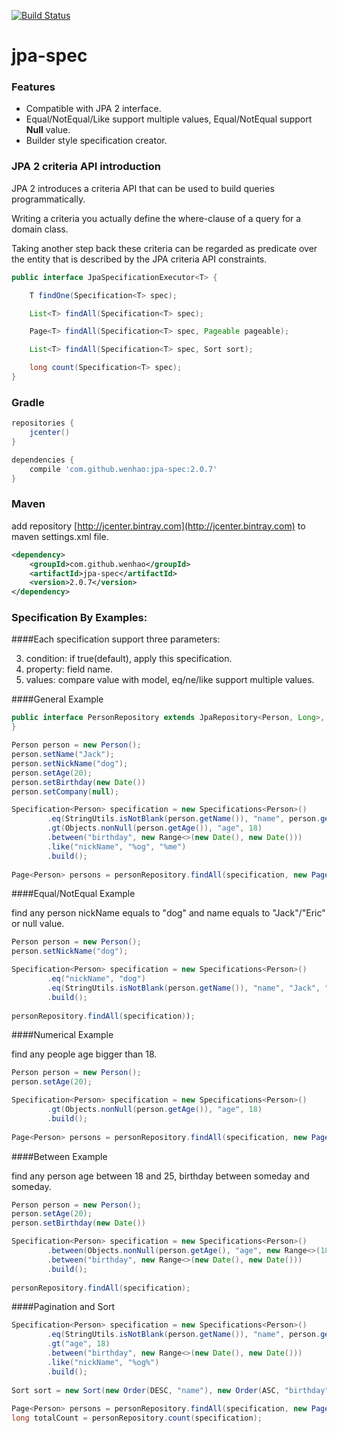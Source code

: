 [![Build Status](https://travis-ci.org/wenhao/jpa-spec.svg?branch=master)](https://travis-ci.org/wenhao/jpa-spec)

# jpa-spec

### Features

* Compatible with JPA 2 interface.
* Equal/NotEqual/Like support multiple values, Equal/NotEqual support **Null** value.
* Builder style specification creator.


### JPA 2 criteria API introduction

JPA 2 introduces a criteria API that can be used to build queries programmatically. 

Writing a criteria you actually define the where-clause of a query for a domain class.
 
Taking another step back these criteria can be regarded as predicate over the entity that is described by the JPA criteria API constraints.

```java
public interface JpaSpecificationExecutor<T> {

	T findOne(Specification<T> spec);

	List<T> findAll(Specification<T> spec);

	Page<T> findAll(Specification<T> spec, Pageable pageable);

	List<T> findAll(Specification<T> spec, Sort sort);

	long count(Specification<T> spec);
}

```

### Gradle

```groovy
repositories {
    jcenter()
}

dependencies {
    compile 'com.github.wenhao:jpa-spec:2.0.7'
}
```

### Maven

add repository [http://jcenter.bintray.com](http://jcenter.bintray.com) to maven settings.xml file.

```xml
<dependency>
    <groupId>com.github.wenhao</groupId>
    <artifactId>jpa-spec</artifactId>
    <version>2.0.7</version>
</dependency>
```

### Specification By Examples:

####Each specification support three parameters:

3. condition: if true(default), apply this specification.
1. property: field name.
2. values: compare value with model, eq/ne/like support multiple values.

####General Example

```java
public interface PersonRepository extends JpaRepository<Person, Long>, JpaSpecificationExecutor<Person> {
}

Person person = new Person();
person.setName("Jack");
person.setNickName("dog");
person.setAge(20);
person.setBirthday(new Date())
person.setCompany(null);

Specification<Person> specification = new Specifications<Person>()
        .eq(StringUtils.isNotBlank(person.getName()), "name", person.getName())
        .gt(Objects.nonNull(person.getAge()), "age", 18)
        .between("birthday", new Range<>(new Date(), new Date()))
        .like("nickName", "%og", "%me")
        .build();
        
Page<Person> persons = personRepository.findAll(specification, new PageRequest(0, 15));           
```

####Equal/NotEqual Example

find any person nickName equals to "dog" and name equals to "Jack"/"Eric" or null value.

```java
Person person = new Person();
person.setNickName("dog");

Specification<Person> specification = new Specifications<Person>()
        .eq("nickName", "dog")
        .eq(StringUtils.isNotBlank(person.getName()), "name", "Jack", "Eric", null)
        .build();
        
personRepository.findAll(specification)); 
```

####Numerical Example

find any people age bigger than 18. 

```java
Person person = new Person();
person.setAge(20);

Specification<Person> specification = new Specifications<Person>()
        .gt(Objects.nonNull(person.getAge()), "age", 18)
        .build();
        
Page<Person> persons = personRepository.findAll(specification, new PageRequest(0, 15));    
```

####Between Example

find any person age between 18 and 25, birthday between someday and someday.

```java
Person person = new Person();
person.setAge(20);
person.setBirthday(new Date())

Specification<Person> specification = new Specifications<Person>()
        .between(Objects.nonNull(person.getAge(), "age", new Range<>(18, 25))
        .between("birthday", new Range<>(new Date(), new Date()))
        .build();
        
personRepository.findAll(specification);      
```

####Pagination and Sort

```java
Specification<Person> specification = new Specifications<Person>()
        .eq(StringUtils.isNotBlank(person.getName()), "name", person.getName())
        .gt("age", 18)
        .between("birthday", new Range<>(new Date(), new Date()))
        .like("nickName", "%og%")
        .build();
        
Sort sort = new Sort(new Order(DESC, "name"), new Order(ASC, "birthday"));
        
Page<Person> persons = personRepository.findAll(specification, new PageRequest(0, 15, sort));
long totalCount = personRepository.count(specification);        
```
